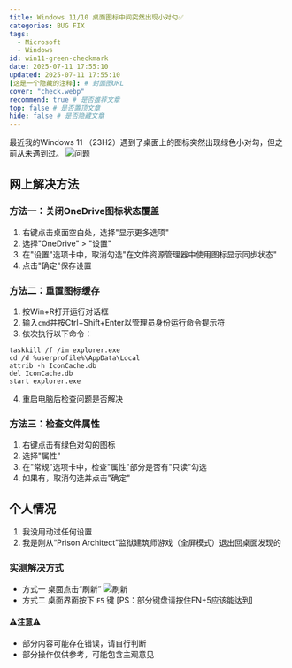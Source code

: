 ```yaml
---
title: Windows 11/10 桌面图标中间突然出现小对勾✅
categories: BUG FIX
tags:
  - Microsoft
  - Windows
id: win11-green-checkmark
date: 2025-07-11 17:55:10
updated: 2025-07-11 17:55:10
[这是一个隐藏的注释]: # 封面图URL
cover: "check.webp"
recommend: true # 是否推荐文章
top: false # 是否置顶文章
hide: false # 是否隐藏文章
---
```


最近我的Windows 11 （23H2）遇到了桌面上的图标突然出现绿色小对勾，但之前从未遇到过。
![问题](check.webp)
## 网上解决方法

### 方法一：关闭OneDrive图标状态覆盖
1. 右键点击桌面空白处，选择"显示更多选项"
2. 选择"OneDrive" > "设置"
3. 在"设置"选项卡中，取消勾选"在文件资源管理器中使用图标显示同步状态"
4. 点击"确定"保存设置

### 方法二：重置图标缓存
1. 按Win+R打开运行对话框
2. 输入`cmd`并按Ctrl+Shift+Enter以管理员身份运行命令提示符
3. 依次执行以下命令：
```
taskkill /f /im explorer.exe
cd /d %userprofile%\AppData\Local
attrib -h IconCache.db
del IconCache.db
start explorer.exe
```
4. 重启电脑后检查问题是否解决

### 方法三：检查文件属性
1. 右键点击有绿色对勾的图标
2. 选择"属性"
3. 在"常规"选项卡中，检查"属性"部分是否有"只读"勾选
4. 如果有，取消勾选并点击"确定"

## 个人情况
1. 我没用动过任何设置
2. 我是刚从“Prison Architect”监狱建筑师游戏（全屏模式）退出回桌面发现的

### 实测解决方式
- 方式一
   桌面点击“刷新”
![刷新](F5.webp)
- 方式二
   桌面界面按下 ```F5``` 键
   [PS：部分键盘请按住FN+5应该能达到]


#### ⚠️注意⚠️
- 部分内容可能存在错误，请自行判断
- 部分操作仅供参考，可能包含主观意见
